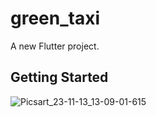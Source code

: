 # green_taxi

A new Flutter project.

## Getting Started

![Picsart_23-11-13_13-09-01-615](https://github.com/elsankary99/green-taxi/assets/65948188/c5960326-d974-4fa2-8700-8292b3d7eabf)
